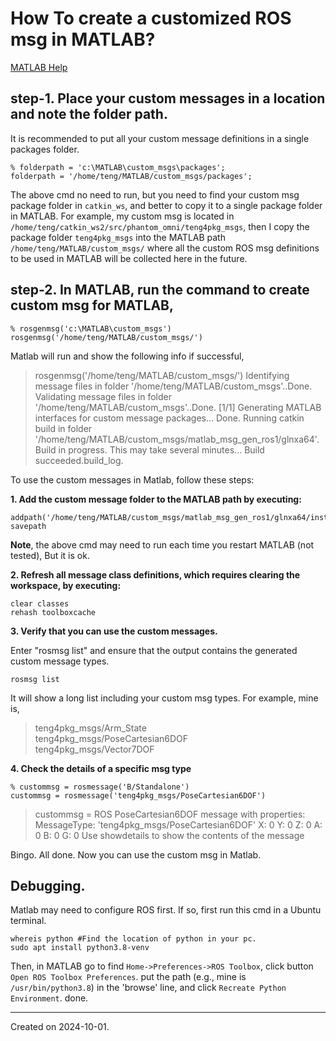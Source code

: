 # How To create a customized ROS msg in MATLAB?

[MATLAB Help](https://www.mathworks.com/help/ros/ug/create-custom-messages-from-ros-package.html)

## step-1. Place your custom messages in a location and note the folder path. 

It is recommended to put all your custom message definitions in a single packages folder.

```
% folderpath = 'c:\MATLAB\custom_msgs\packages';
folderpath = '/home/teng/MATLAB/custom_msgs/packages';
```

The above cmd no need to run, but you need to find your custom msg package folder in `catkin_ws`, and better to copy it to a single package folder in MATLAB. For example, my custom msg is located in `/home/teng/catkin_ws2/src/phantom_omni/teng4pkg_msgs`, then I copy the package folder `teng4pkg_msgs` into the MATLAB path `/home/teng/MATLAB/custom_msgs/` where all the custom ROS msg definitions to be used in MATLAB will be collected here in the future.

## step-2. In MATLAB, run the command to create custom msg for MATLAB, 

```
% rosgenmsg('c:\MATLAB\custom_msgs')
rosgenmsg('/home/teng/MATLAB/custom_msgs/')
```

Matlab will run and show the following info if successful,

> rosgenmsg('/home/teng/MATLAB/custom_msgs/')
> Identifying message files in folder '/home/teng/MATLAB/custom_msgs'..Done.
> Validating message files in folder '/home/teng/MATLAB/custom_msgs'..Done.
> [1/1] Generating MATLAB interfaces for custom message packages... Done.
> Running catkin build in folder '/home/teng/MATLAB/custom_msgs/matlab_msg_gen_ros1/glnxa64'.
> Build in progress. This may take several minutes...
> Build succeeded.build_log. 


To use the custom messages in Matlab, follow these steps: 

**1. Add the custom message folder to the MATLAB path by executing:**

```
addpath('/home/teng/MATLAB/custom_msgs/matlab_msg_gen_ros1/glnxa64/install/m')
savepath
```

**Note**, the above cmd may need to run each time you restart MATLAB (not tested), But it is ok.
 
**2. Refresh all message class definitions, which requires clearing the workspace, by executing:**

```
clear classes
rehash toolboxcache
```
 
**3. Verify that you can use the custom messages.**

Enter "rosmsg list" and ensure that the output contains the generated custom message types.

```
rosmsg list
```

It will show a long list including your custom msg types. For example, mine is,

> teng4pkg_msgs/Arm_State                                        
> teng4pkg_msgs/PoseCartesian6DOF                                
> teng4pkg_msgs/Vector7DOF

**4. Check the details of a specific msg type**

```
% custommsg = rosmessage('B/Standalone')
custommsg = rosmessage('teng4pkg_msgs/PoseCartesian6DOF')
```

> custommsg = 
>   ROS PoseCartesian6DOF message with properties:
>     MessageType: 'teng4pkg_msgs/PoseCartesian6DOF'
>               X: 0
>               Y: 0
>               Z: 0
>               A: 0
>               B: 0
>               G: 0
>   Use showdetails to show the contents of the message

Bingo. All done. Now you can use the custom msg in Matlab.

## Debugging.

Matlab may need to configure ROS first. If so, first run this cmd in a Ubuntu terminal.

```
whereis python #Find the location of python in your pc.
sudo apt install python3.8-venv
```
Then, in MATLAB go to find `Home->Preferences->ROS Toolbox`, click button `Open ROS Toolbox Preferences`. put the path (e.g., mine is `/usr/bin/python3.8`) in the 'browse' line, and click `Recreate Python Environment`. done.

--------
Created on 2024-10-01. 
